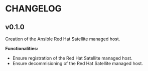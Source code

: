 # CHANGELOG

## v0.1.0

Creation of the Ansible Red Hat Satellite managed host.

**Functionalities:**

- Ensure registration of the Red Hat Satellite managed host.
- Ensure decommisioning of the Red Hat Satellite managed host.
